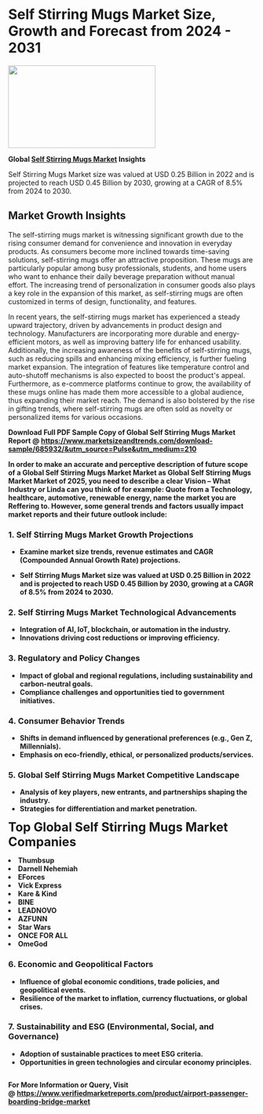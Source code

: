 <H1>Self Stirring Mugs Market Size, Growth and Forecast from 2024 - 2031</H1><img class="aligncenter size-medium wp-image-584254" src="https://thirdeyenews.in/wp-content/uploads/2024/09/Global-Market-Research-300x168.jpeg" alt="" width="300" height="168" /><p><strong>Global&nbsp;<a href="https://www.marketsizeandtrends.com/download-sample/685932/&amp;utm_source=Pulse&amp;utm_medium=210">Self Stirring Mugs Market</a> Insights</strong></p><p>Self Stirring Mugs Market size was valued at USD 0.25 Billion in 2022 and is projected to reach USD 0.45 Billion by 2030, growing at a CAGR of 8.5% from 2024 to 2030.</p><p><h2>Market Growth Insights</h2> <p>The self-stirring mugs market is witnessing significant growth due to the rising consumer demand for convenience and innovation in everyday products. As consumers become more inclined towards time-saving solutions, self-stirring mugs offer an attractive proposition. These mugs are particularly popular among busy professionals, students, and home users who want to enhance their daily beverage preparation without manual effort. The increasing trend of personalization in consumer goods also plays a key role in the expansion of this market, as self-stirring mugs are often customized in terms of design, functionality, and features.</p> <p><strong></strong></p> <p>In recent years, the self-stirring mugs market has experienced a steady upward trajectory, driven by advancements in product design and technology. Manufacturers are incorporating more durable and energy-efficient motors, as well as improving battery life for enhanced usability. Additionally, the increasing awareness of the benefits of self-stirring mugs, such as reducing spills and enhancing mixing efficiency, is further fueling market expansion. The integration of features like temperature control and auto-shutoff mechanisms is also expected to boost the product's appeal. Furthermore, as e-commerce platforms continue to grow, the availability of these mugs online has made them more accessible to a global audience, thus expanding their market reach. The demand is also bolstered by the rise in gifting trends, where self-stirring mugs are often sold as novelty or personalized items for various occasions.</p> <p><strong></p><p><span class=""><strong>Download Full PDF Sample Copy of Global Self Stirring Mugs Market Report</strong> @ <a href="https://www.marketsizeandtrends.com/download-sample/685932/&amp;utm_source=Pulse&amp;utm_medium=210" target="_blank">https://www.marketsizeandtrends.com/download-sample/685932/&amp;utm_source=Pulse&amp;utm_medium=210</a></span></p><p>In order to make an accurate and perceptive description of future scope of a Global&nbsp;Self Stirring Mugs Market Market as Global&nbsp;Self Stirring Mugs Market Market of 2025, you need to describe a clear Vision &ndash; What Industry or Linda can you think of for example: Quote from a Technology, healthcare, automotive, renewable energy, name the market you are Reffering to. However, some general trends and factors usually impact market reports and their future outlook include:</p><h3>1.&nbsp;<strong>Self Stirring Mugs Market Growth Projections</strong></h3><ul><li>Examine market size trends, revenue estimates and CAGR (Compounded Annual Growth Rate) projections.</li><li><p>Self Stirring Mugs Market size was valued at USD 0.25 Billion in 2022 and is projected to reach USD 0.45 Billion by 2030, growing at a CAGR of 8.5% from 2024 to 2030.</p></li></ul><h3>2.&nbsp;<strong>Self Stirring Mugs Market Technological Advancements</strong></h3><ul><li>Integration of AI, IoT, blockchain, or automation in the industry.</li><li>Innovations driving cost reductions or improving efficiency.</li></ul><h3>3.&nbsp;<strong>Regulatory and Policy Changes</strong></h3><ul><li>Impact of global and regional regulations, including sustainability and carbon-neutral goals.</li><li>Compliance challenges and opportunities tied to government initiatives.</li></ul><h3>4.&nbsp;<strong>Consumer Behavior Trends</strong></h3><ul><li>Shifts in demand influenced by generational preferences (e.g., Gen Z, Millennials).</li><li>Emphasis on eco-friendly, ethical, or personalized products/services.</li></ul><h3>5.&nbsp;<strong>Global Self Stirring Mugs Market Competitive Landscape</strong></h3><ul><li>Analysis of key players, new entrants, and partnerships shaping the industry.</li><li>Strategies for differentiation and market penetration.</li></ul><p data-pm-slice="1 1 []"><span style="color: inherit; font-family: inherit; font-size: 25px;">Top Global Self Stirring Mugs Market Companies</span></p><div class="" data-test-id=""><p><li>Thumbsup</li><li> Darnell Nehemiah</li><li> EForces</li><li> Vick Express</li><li> Kare & Kind</li><li> BINE</li><li> LEADNOVO</li><li> AZFUNN</li><li> Star Wars</li><li> ONCE FOR ALL</li><li> OmeGod</li></p></div><h3>6.&nbsp;<strong>Economic and Geopolitical Factors</strong></h3><ul><li>Influence of global economic conditions, trade policies, and geopolitical events.</li><li>Resilience of the market to inflation, currency fluctuations, or global crises.</li></ul><h3>7.&nbsp;<strong>Sustainability and ESG (Environmental, Social, and Governance)</strong></h3><ul><li>Adoption of sustainable practices to meet ESG criteria.</li><li>Opportunities in green technologies and circular economy principles.</li></ul><h2><strong style="font-size: 14px;">For More Information or Query, Visit @&nbsp;</strong><a style="background-color: #ffffff; font-size: 14px;" href="https://www.marketsizeandtrends.com/report/self-stirring-mugs-market/" target="_blank">https://www.verifiedmarketreports.com/product/airport-passenger-boarding-bridge-market</a></h2>
